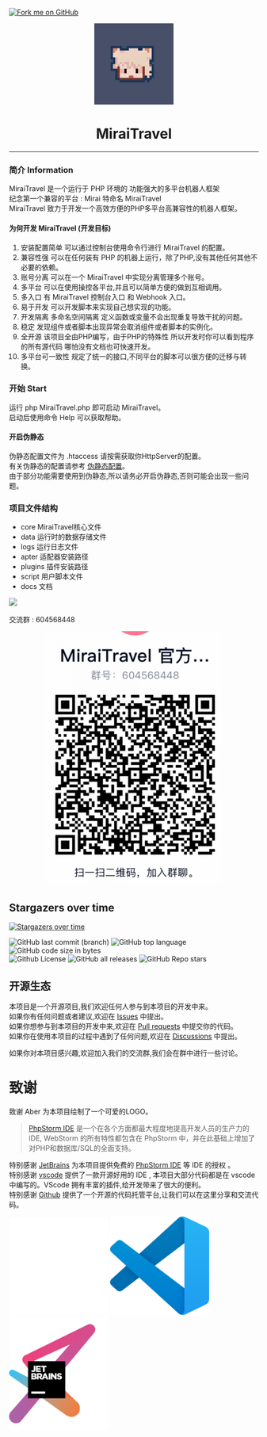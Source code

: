 <a href="https://github.com/MR-XieXuan/MiraiTravel"><img decoding="async" loading="lazy" width="149" height="149" src="https://github.blog/wp-content/uploads/2008/12/forkme_left_darkblue_121621.png?resize=149%2C149" class="attachment-full size-full" alt="Fork me on GitHub" data-recalc-dims="1"></a>
<div align="center">
<img width="160" src="docs/img/MiraiTravelico.jpg" alt="logo"> </img>
<h1 >
MiraiTravel
</h1>
</div>

----

### 简介 Information
MiraiTravel 是一个运行于 PHP 环境的 功能强大的多平台机器人框架</br>
纪念第一个兼容的平台 : Mirai 特命名 MiraiTravel </br>
MiraiTravel 致力于开发一个高效方便的PHP多平台高兼容性的机器人框架。

#### 为何开发 MiraiTravel (开发目标)
1. 安装配置简单 可以通过控制台使用命令行进行 MiraiTravel 的配置。
2. 兼容性强 可以在任何装有 PHP 的机器上运行，除了PHP,没有其他任何其他不必要的依赖。
3. 账号分离 可以在一个 MiraiTravel 中实现分离管理多个账号。
4. 多平台 可以在使用操控各平台,并且可以简单方便的做到互相调用。
5. 多入口 有 MiraiTravel 控制台入口 和 Webhook 入口。
6. 易于开发 可以开发脚本来实现自己想实现的功能。
7. 开发隔离 多命名空间隔离 定义函数或变量不会出现重复导致干扰的问题。
8. 稳定 发现组件或者脚本出现异常会取消组件或者脚本的实例化。
9. 全开源 该项目全由PHP编写，由于PHP的特殊性 所以开发时你可以看到程序的所有源代码 哪怕没有文档也可快速开发。
10. 多平台可一致性 规定了统一的接口,不同平台的脚本可以很方便的迁移与转换。

### 开始 Start
运行 php MiraiTravel.php 即可启动 MiraiTravel。</br>
启动后使用命令 Help 可以获取帮助。</br>

#### 开启伪静态
伪静态配置文件为 .htaccess 请按需获取你HttpServer的配置。</br>
有关伪静态的配置请参考 [伪静态配置](.htaccess)。</br>
由于部分功能需要使用到伪静态,所以请务必开启伪静态,否则可能会出现一些问题。</br>

### 项目文件结构
* core  MiraiTravel核心文件 
* data  运行时的数据存储文件
* logs  运行日志文件
* apter    适配器安装路径
* plugins   插件安装路径
* script    用户脚本文件
* docs  文档

![](https://komarev.com/ghpvc/?username=Mr-XieXuan)  

交流群 : 604568448 </br>
<div align="center">
<img src="docs/img/qqgroup.png" ></img>
</div>

## Stargazers over time
[![Stargazers over time](https://starchart.cc/MR-XieXuan/MiraiTravel.svg)](https://starchart.cc/MR-XieXuan/MiraiTravel)

![GitHub last commit (branch)](https://img.shields.io/github/last-commit/MR-XieXuan/MiraiTravel/main?style=for-the-badge)
![GitHub top language](https://img.shields.io/github/languages/top/Mr-XieXuan/MiraiTravel?style=for-the-badge)
![GitHub code size in bytes](https://img.shields.io/github/languages/code-size/Mr-XieXuan/MiraiTravel?color=red&style=for-the-badge)</br>
![Github License](https://img.shields.io/github/license/Mr-XieXuan/MiraiTravel)
![GitHub all releases](https://img.shields.io/github/downloads/Mr-XieXuan/MiraiTravel/total?style=social)
![GitHub Repo stars](https://img.shields.io/github/stars/Mr-XieXuan/MiraiTravel?style=social)

## 开源生态
本项目是一个开源项目,我们欢迎任何人参与到本项目的开发中来。</br>
如果你有任何问题或者建议,欢迎在 [Issues](https://github.com/MR-XieXuan/MiraiTravel/issues) 中提出。</br>
如果你想参与到本项目的开发中来,欢迎在 [Pull requests](https://github.com/MR-XieXuan/MiraiTravel/pulls) 中提交你的代码。</br>
如果你在使用本项目的过程中遇到了任何问题,欢迎在 [Discussions](https://github.com/MR-XieXuan/MiraiTravel/discussions) 中提出。</br>

如果你对本项目感兴趣,欢迎加入我们的交流群,我们会在群中进行一些讨论。</br>

# 致谢
致谢 Aber 为本项目绘制了一个可爱的LOGO。 </br>

> [PhpStorm IDE](https://www.jetbrains.com/phpstorm/) 是一个在各个方面都最大程度地提高开发人员的生产力的 IDE, WebStorm 的所有特性都包含在 PhpStorm 中，并在此基础上增加了对PHP和数据库/SQL的全面支持。

特别感谢 [JetBrains](https://www.jetbrains.com/?from=MiraiTravel) 为本项目提供免费的 [PhpStorm IDE](https://www.jetbrains.com/idea/?from=MiraiTravel) 等 IDE 的授权 。</br>
特别感谢 [vscode](https://www.vscode.com/?from=MiraiTravel) 提供了一款开源好用的 IDE , 本项目大部分代码都是在 vscode 中编写的。VScode 拥有丰富的插件,给开发带来了很大的便利。 </br>
特别感谢 [Github](https://github.com/?from=Mr-XieXuan) 提供了一个开源的代码托管平台,让我们可以在这里分享和交流代码。 </br>

[<img src="docs/img/github-mark-white.png" width="200"/>](https://github/?from=Mr-XieXuan)
[<img src="docs/img/vscode.png" width="200"/>](https://code.visualstudio.com/?from=MiraiTravel) </br>
[<img src="docs/img/jetbrains-variant-3.png" width="200"/>](https://www.jetbrains.com/?from=MiraiTravel)
